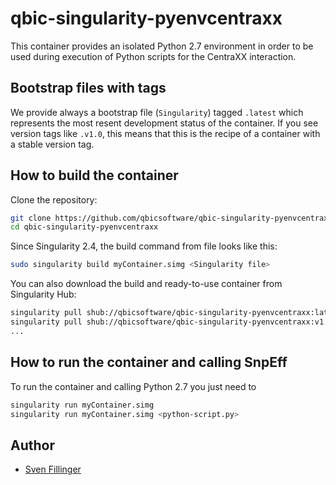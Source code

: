 # qbic-singularity-pyenvcentraxx

This container provides an isolated Python 2.7 environment in order to be used during execution of Python scripts for the CentraXX interaction.

## Bootstrap files with tags
We provide always a bootstrap file (`Singularity`) tagged `.latest` which represents the most resent development status of the container. If you see version tags like `.v1.0`, this means that this is the recipe of a container with a stable version tag.

## How to build the container

Clone the repository:

```bash
git clone https://github.com/qbicsoftware/qbic-singularity-pyenvcentraxx.git
cd qbic-singularity-pyenvcentraxx
```

Since Singularity 2.4, the build command from file looks like this:

```bash
sudo singularity build myContainer.simg <Singularity file>
```

You can also download the build and ready-to-use container from Singularity Hub:

```bash
singularity pull shub://qbicsoftware/qbic-singularity-pyenvcentraxx:latest
singularity pull shub://qbicsoftware/qbic-singularity-pyenvcentraxx:v1.0
...
```

## How to run the container and calling SnpEff
To run the container and calling Python 2.7 you just need to 

```bash
singularity run myContainer.simg
singularity run myContainer.simg <python-script.py>
```
## Author

* [Sven Fillinger](https://github.com/sven1103)
